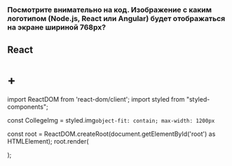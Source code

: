 ### Посмотрите внимательно на код. Изображение с каким логотипом (Node.js, React или Angular) будет отображаться на экране шириной 768px?
## React
# +

import ReactDOM from 'react-dom/client';
import styled from "styled-components";


const CollegeImg = styled.img`
  object-fit: contain;
  max-width: 1200px
`


const root = ReactDOM.createRoot(document.getElementById('root') as HTMLElement);
root.render(
    <div className="App">
      <CollegeImg
        src="https://brandlogos.net/wp-content/uploads/2020/09/react-logo-512x512.png"
        srcSet="https://cdn.iconscout.com/icon/free/png-256/free-node-js-1-1174935.png 85w, https://brandlogos.net/wp-content/uploads/2020/09/react-logo-512x512.png 512w, https://upload.wikimedia.org/wikipedia/commons/thumb/c/cf/Angular_full_color_logo.svg/2048px-Angular_full_color_logo.svg.png 1200w"
        sizes="(max-width: 600px) 85px, (max-width: 800px) 512px, 1200px"
        alt="College" />
    </div>
);
